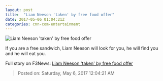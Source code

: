 ```yaml
---
layout: post
title:  "Liam Neeson 'taken' by free food offer"
date: 2017-05-06 01:04:21Z
categories: cnn-com-entertainment
---
```


![Liam Neeson 'taken' by free food offer](http://i2.cdn.cnn.com/cnnnext/dam/assets/150929092925-taken-3-super-tease.jpg)

If you are a free sandwich, Liam Neeson will look for you, he will find you and he will eat you.


Full story on F3News: [Liam Neeson 'taken' by free food offer](http://www.f3nws.com/n/ZWDT4F)

> Posted on: Saturday, May 6, 2017 12:04:21 AM
